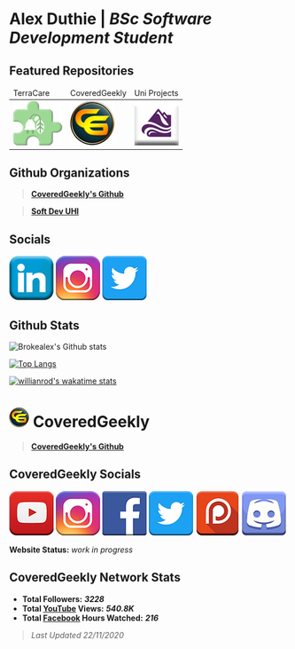 # **Alex Duthie** | *BSc Software Development Student*

## Featured Repositories

<table>
    <thead>
        <tr>
            <td>TerraCare</td>
            <td>CoveredGeekly</td>
            <td>Uni Projects</td>
        </tr>
    </thead>
    <tbody>
        <tr>
            <td><a href="https://github.com/AlexDuthie/TerraCare"><img src="assets/images/TerraCare.png"></a></td>
            <td><a href="https://github.com/AlexDuthie/CoveredGeekly"><img src="assets/images/CoveredGeekly.png"></a></td>
            <td><a href="https://github.com/AlexDuthie/uni-projects"><img src="assets/images/UHI.png"></a></td>
        </tr>
    </tbody>
</table>

## Github Organizations

> **[CoveredGeekly's Github](https://github.com/CoveredGeekly)**

> **[Soft Dev UHI](https://github.com/SoftDevUHI)**

## Socials

<a href="https://www.linkedin.com/in/alexduthielnkdn/"><img src="assets/images/icons/social_media_icons/80x80/Linkedin.png"></a>
<a href="https://www.instagram.com/brokealexd/"><img src="assets/images/icons/social_media_icons/80x80/Instagram.png"></a>
<a href="https://twitter.com/AlexDuthie8"><img src="assets/images/icons/social_media_icons/80x80/Twitter.png"></a>

## Github Stats

![Brokealex's Github stats](https://github-readme-stats.vercel.app/api?username=AlexDuthie&show_icons=true&theme=solarized-dark&count_private=true)

[![Top Langs](https://github-readme-stats.vercel.app/api/top-langs/?username=AlexDuthie&layout=compact)](https://github.com/AlexDuthie/github-readme-stats)

[![willianrod's wakatime stats](https://github-readme-stats.vercel.app/api/wakatime?username=AlexDuthie)](https://github.com/AlexDuthie/github-readme-stats)

# <img src="assets/images/icons/CoveredGeekly.png"> CoveredGeekly

> **[CoveredGeekly's Github](https://github.com/CoveredGeekly)**

## CoveredGeekly Socials

<a href="https://www.youtube.com/c/coveredgeekly"><img src="assets/images/icons/social_media_icons/80x80/YouTube.png"></a>
<a href="https://www.instagram.com/coveredgeekly"><img src="assets/images/icons/social_media_icons/80x80/Instagram.png"></a>
<a href="https://twitter.com/coveredgeekly"><img src="assets/images/icons/social_media_icons/80x80/Facebook.png"></a>
<a href="https://twitter.com/CoveredGeekly"><img src="assets/images/icons/social_media_icons/80x80/Twitter.png"></a>
<a href="https://www.patreon.com/user?u=34316453&fan_landing=true"><img src="assets/images/icons/social_media_icons/80x80/Patreon.png"></a>
<a href="https://discord.gg/nHeKqxX"><img src="assets/images/icons/social_media_icons/80x80/Discord.png"></a>

**Website Status:** *work in progress*

## CoveredGeekly Network Stats

- **Total Followers:** ***3228***
- **Total [YouTube](https://www.youtube.com/c/coveredgeekly) Views:** ***540.8K***
- **Total [Facebook](https://www.facebook.com/coveredgeekly) Hours Watched:** ***216***

> *Last Updated 22/11/2020*
